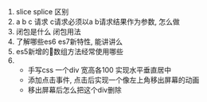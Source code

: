1.  slice splice 区别
2.  a b c 请求 c请求必须以a b请求结果作为参数, 怎么做
3.  闭包是什么 闭包用法
4.  了解哪些es6 es7新特性, 能讲讲么
5.  es5新增的数组方法经常使用哪些
4.  *  手写css  一个div 宽高各100 实现水平垂直居中
    *  添加点击事件, 点击后实现一个像左上角移出屏幕的动画
    *  移出屏幕后怎么把这个div删除